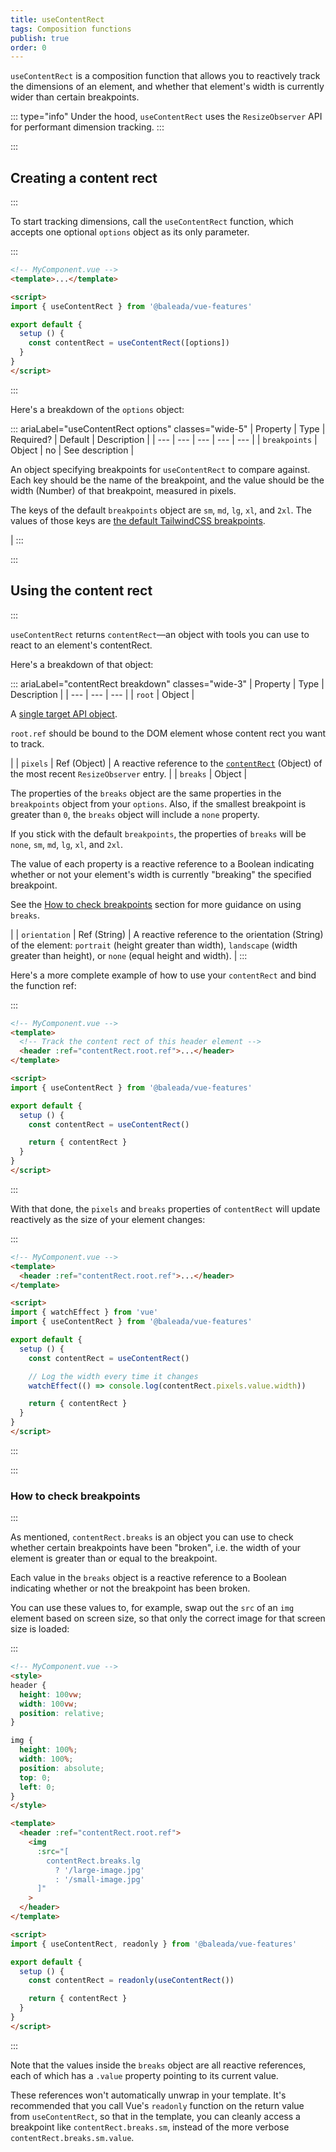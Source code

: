 ```yaml
---
title: useContentRect
tags: Composition functions
publish: true
order: 0
---
```


`useContentRect` is a composition function that allows you to reactively track the dimensions of an element, and whether that element's width is currently wider than certain breakpoints.

::: type="info"
Under the hood, `useContentRect` uses the `ResizeObserver` API for performant dimension tracking.
:::


:::
## Creating a content rect
:::

To start tracking dimensions, call the `useContentRect` function, which accepts one optional `options` object as its only parameter.

:::
```html
<!-- MyComponent.vue -->
<template>...</template>

<script>
import { useContentRect } from '@baleada/vue-features'

export default {
  setup () {
    const contentRect = useContentRect([options])
  }
}
</script>
```
:::

Here's a breakdown of the `options` object:

::: ariaLabel="useContentRect options" classes="wide-5"
| Property | Type | Required? | Default | Description |
| --- | --- | --- | --- | --- |
| `breakpoints` | Object | no | See description | <p>An object specifying breakpoints for `useContentRect` to compare against. Each key should be the name of the breakpoint, and the value should be the width (Number) of that breakpoint, measured in pixels.</p><p>The keys of the default `breakpoints` object are `sm`, `md`, `lg`, `xl`, and `2xl`. The values of those keys are [the default TailwindCSS breakpoints](https://tailwindcss.com/docs/responsive-design).</p> |
:::


:::
## Using the content rect
:::

`useContentRect` returns `contentRect`—an object with tools you can use to react to an element's contentRect.

Here's a breakdown of that object:

::: ariaLabel="contentRect breakdown" classes="wide-3"
| Property | Type | Description |
| --- | --- | --- |
| `root` | Object | <p>A [single target API object](/docs/features/element-api).</p><p>`root.ref` should be bound to the DOM element whose content rect you want to track.</p> |
| `pixels` | Ref (Object) | A reactive reference to the [`contentRect`](https://developer.mozilla.org/en-US/docs/Web/API/ResizeObserverEntry/contentRect) (Object) of the most recent `ResizeObserver` entry. |
| `breaks` | Object | <p>The properties of the `breaks` object are the same properties in the `breakpoints` object from your `options`. Also, if the smallest breakpoint is greater than `0`, the `breaks` object will include a `none` property.</p><p>If you stick with the default `breakpoints`, the properties of `breaks` will be `none`, `sm`, `md`, `lg`, `xl`, and `2xl`.</p><p>The value of each property is a reactive reference to a Boolean indicating whether or not your element's width is currently "breaking" the specified breakpoint.</p><p>See the [How to check breakpoints](#how-to-check-breakpoints) section for more guidance on using `breaks`.</p> |
| `orientation` | Ref (String) | A reactive reference to the orientation (String) of the element: `portrait` (height greater than width), `landscape` (width greater than height), or `none` (equal height and width). |
:::


Here's a more complete example of how to use your `contentRect` and bind the function ref:

:::
```html
<!-- MyComponent.vue -->
<template>
  <!-- Track the content rect of this header element -->
  <header :ref="contentRect.root.ref">...</header>
</template>

<script>
import { useContentRect } from '@baleada/vue-features'

export default {
  setup () {
    const contentRect = useContentRect()

    return { contentRect }
  }
}
</script>
```
:::

With that done, the `pixels` and `breaks` properties of `contentRect` will update reactively as the size of your element changes:

:::
```html
<!-- MyComponent.vue -->
<template>
  <header :ref="contentRect.root.ref">...</header>
</template>

<script>
import { watchEffect } from 'vue'
import { useContentRect } from '@baleada/vue-features'

export default {
  setup () {
    const contentRect = useContentRect()

    // Log the width every time it changes
    watchEffect(() => console.log(contentRect.pixels.value.width))

    return { contentRect }
  }
}
</script>
```
:::


:::
### How to check breakpoints
:::

As mentioned, `contentRect.breaks` is an object you can use to check whether certain breakpoints have been "broken", i.e. the width of your element is greater than or equal to the breakpoint.

Each value in the `breaks` object is a reactive reference to a Boolean indicating whether or not the breakpoint has been broken.

You can use these values to, for example, swap out the `src` of an `img` element based on screen size, so that only the correct image for that screen size is loaded:

:::
```html
<!-- MyComponent.vue -->
<style>
header {
  height: 100vw;
  width: 100vw;
  position: relative;
}

img {
  height: 100%;
  width: 100%;
  position: absolute;
  top: 0;
  left: 0;
}
</style>

<template>
  <header :ref="contentRect.root.ref">
    <img 
      :src="[
        contentRect.breaks.lg 
          ? '/large-image.jpg' 
          : '/small-image.jpg'
      ]"
    >
  </header>
</template>

<script>
import { useContentRect, readonly } from '@baleada/vue-features'

export default {
  setup () {
    const contentRect = readonly(useContentRect())

    return { contentRect }
  }
}
</script>
```
:::

Note that the values inside the `breaks` object are all reactive references, each of which has a `.value` property pointing to its current value.

These references won't automatically unwrap in your template. It's recommended that you call Vue's `readonly` function on the return value from `useContentRect`, so that in the template, you can cleanly access a breakpoint like `contentRect.breaks.sm`, instead of the more verbose `contentRect.breaks.sm.value`.

